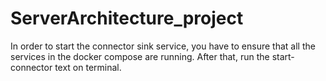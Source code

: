 # ServerArchitecture_project

In order to start the connector sink service, you have to ensure that all the services in the docker compose are running. After that, run the start-connector text on terminal.
